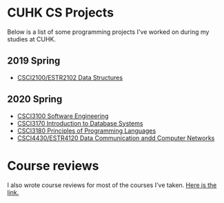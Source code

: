 # CUHK CS Projects
Below is a list of some programming projects I've worked on during my studies at CUHK.

## 2019 Spring
* [CSCI2100/ESTR2102 Data Structures](https://github.com/YuChaoGithub/CUHK-CSCI2100-ESTR2102)

## 2020 Spring
* [CSCI3100 Software Engineering](https://github.com/YuChaoGithub/CSCI3100-Project)
* [CSCI3170 Introduction to Database Systems](https://github.com/YuChaoGithub/CSCI3170-Project)
* [CSCI3180 Principles of Programming Languages](https://github.com/YuChaoGithub/CSCI3180-Assignments)
* [CSCI4430/ESTR4120 Data Communication andd Computer Networks](https://github.com/YuChaoGithub/ESTR4120)

# Course reviews
I also wrote course reviews for most of the courses I've taken.
[Here is the link.](https://shinerightstudio.com/course-review/)
